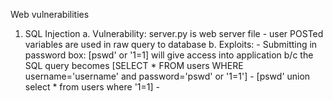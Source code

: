 Web vulnerabilities 

1. SQL Injection
    a. Vulnerability: server.py is web server file - user POSTed variables are used in raw
    query to database
    b. Exploits: 
        - Submitting in password box: [pswd' or '1=1] will give access into
            application  b/c the SQL query becomes [SELECT * FROM users WHERE
            username='username' and password='pswd' or '1=1']
        - [pswd' union select * from users where '1=1]
        - 
